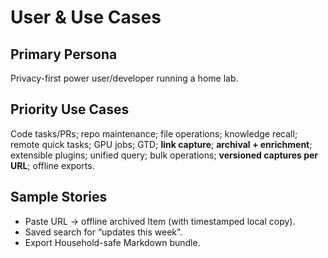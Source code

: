 # User & Use Cases

## Primary Persona
Privacy-first power user/developer running a home lab.

## Priority Use Cases
Code tasks/PRs; repo maintenance; file operations; knowledge recall; remote quick tasks; GPU jobs; GTD; **link capture**; **archival + enrichment**; extensible plugins; unified query; bulk operations; **versioned captures per URL**; offline exports.

## Sample Stories
- Paste URL → offline archived Item (with timestamped local copy).
- Saved search for “updates this week”.
- Export Household-safe Markdown bundle.
